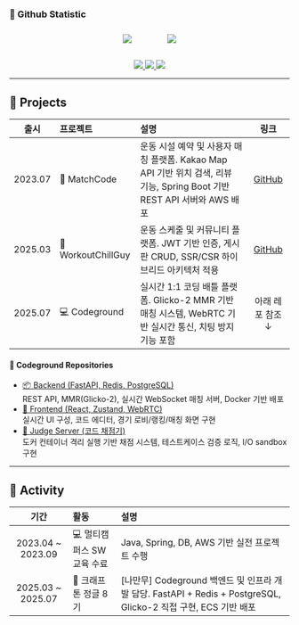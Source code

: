 ### 🐔 Github Statistic  

<div id="main" align="center">
    <img src="https://github-readme-stats.vercel.app/api?username=hmmwtf&count_private=true&show_icons=true&theme=tokyonight"
        style="height: auto; margin-left: 20px; margin-right: 20px; padding: 10px;"/>
    <img src="https://github-readme-stats.vercel.app/api/top-langs/?username=hmmwtf&layout=compact"   
        style="height: auto; margin-left: 20px; margin-right: 20px; padding: 10px;"/>
</div>

<div align="center">
  <br/>
  <a href="https://whatissoimportantyou.tistory.com">
    <img src="https://img.shields.io/badge/소프트웨어학과k군-E5511E?style=badge&logo=Tistory&logoColor=white"/>
  </a>
  <a href="https://www.instagram.com/99.12_h">
    <img src="https://img.shields.io/badge/instagram-d62976?style=badge&logo=Instagram&logoColor=white"/>
  </a>
  <a href="https://solved.ac/profile/kjh91207">
    <img src="http://mazassumnida.wtf/api/mini/generate_badge?boj=kjh91207&theme=dark"/>
  </a>
</div>

---

## 📌 Projects

| 출시 | 프로젝트 | 설명 | 링크 |
|:--:|:--|:--|:--:|
| 2023.07 | 🏀 MatchCode | 운동 시설 예약 및 사용자 매칭 플랫폼. Kakao Map API 기반 위치 검색, 리뷰 기능, Spring Boot 기반 REST API 서버와 AWS 배포 | [GitHub](https://github.com/hmmwtf/matchcode) |
| 2025.03 | 🧘 WorkoutChillGuy | 운동 스케줄 및 커뮤니티 플랫폼. JWT 기반 인증, 게시판 CRUD, SSR/CSR 하이브리드 아키텍처 적용 | [GitHub](https://github.com/hmmwtf/workoutchillguy) |
| 2025.07 | 💻 Codeground | 실시간 1:1 코딩 배틀 플랫폼. Glicko-2 MMR 기반 매칭 시스템, WebRTC 기반 실시간 통신, 치팅 방지 기능 포함 | 아래 레포 참조 ↓ |

#### 🔗 Codeground Repositories

- [📦 Backend (FastAPI, Redis, PostgreSQL)](https://github.com/Kraftonjungle-MyWeapon/Codeground-BE)  
  REST API, MMR(Glicko-2), 실시간 WebSocket 매칭 서버, Docker 기반 배포
- [🎨 Frontend (React, Zustand, WebRTC)](https://github.com/Kraftonjungle-MyWeapon/Codeground-FE)  
  실시간 UI 구성, 코드 에디터, 경기 로비/랭킹/매칭 화면 구현
- [🧠 Judge Server (코드 채점기)](https://github.com/Kraftonjungle-MyWeapon/codeground-online-judge)  
  도커 컨테이너 격리 실행 기반 채점 시스템, 테스트케이스 검증 로직, I/O sandbox 구현

---

## 📌 Activity

| 기간 | 활동 | 설명 |
|:--:|:--|:--|
| 2023.04 ~ 2023.09 | 💻 멀티캠퍼스 SW교육 수료 | Java, Spring, DB, AWS 기반 실전 프로젝트 수행 |
| 2025.03 ~ 2025.07 | 🐲 크래프톤 정글 8기 | [나만무] Codeground 백엔드 및 인프라 개발 담당. FastAPI + Redis + PostgreSQL, Glicko-2 직접 구현, ECS 기반 배포 |
